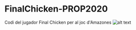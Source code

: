 # FinalChicken-PROP2020
Codi del jugador Final Chicken per al joc d'Amazones
![alt text](https://i.imgflip.com/4rj9rc.jpg)
